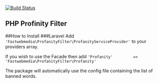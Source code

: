 [![Build Status](https://travis-ci.org/fastwebmedia/Profanity-Filter.svg?branch=master)](https://travis-ci.org/fastwebmedia/Profanity-Filter)

## PHP Profinity Filter

##How to Install
###Laravel
Add ```'Fastwebmedia\ProfanityFilter\ProfanityServiceProvider'``` to your providers array.

If you wish to use the Facade then add 
```'Profanity'         => 'Fastwebmedia\ProfanityFilter\Profanity'```

The package will automatically use the config file containing the list of banned words. 

